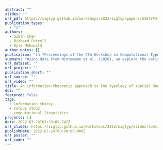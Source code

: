 ```yaml
---
abstract: ""
slides: ""
url_pdf: https://sigtyp.github.io/workshops/2022/sigtyp/papers/SIGTYP4.pdf
publication_types:
  - "1"
authors:
  - Sihan Chen
  - Richard Futrell
  - Kyle Mahowald
author_notes: []
publication: "in *Proceedings of the 4th Workshop on Computational Typology and Multilingual NLP*"
summary: "Using data from Nintemann et al. (2020), we explore the variability in complexity and informativity across spatial demonstrative systems using spatial deictic lexicons from 223 languages. We argue from an information-theoretic perspective (Shannon, 1948) that spatial deictic lexicons are efficient in communication, balancing informativity and complexity. Specifically, we find that under an appropriate choice of cost function and need probability over meanings, among all the 21146 theoretically possible spatial deictic lexicons, those adopted by real languages lie near an efficient frontier. Moreover, we find that the conditions that the need probability and the cost function need to satisfy are consistent with the cognitive science literature regarding the source-goal asymmetry. We also show that the data are better explained by introducing a notion of systematicity, which is not currently accounted for in Information Bottleneck approaches to linguistic efficiency."
url_dataset: ""
url_project: ""
publication_short: ""
url_source: ""
url_video: ""
title: An information-theoretic approach to the typology of spatial demonstratives
doi: ""
featured: false
tags:
  - information theory
  - corpus study
  - computational linguistics
projects: []
date: 2022-03-26T07:20:09.747Z
url_slides: https://sigtyp.github.io/workshops/2022/sigtyp/slides/spatial-demonstratives.pdf
publishDate: 2022-07-14T00:00:00.000Z
url_poster: ""
url_code: ""
---
```

